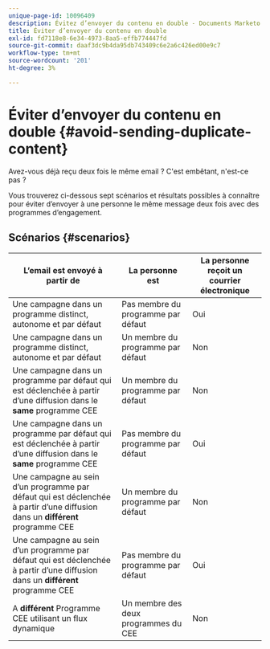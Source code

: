```yaml
---
unique-page-id: 10096409
description: Évitez d’envoyer du contenu en double - Documents Marketo - Documentation du produit
title: Éviter d’envoyer du contenu en double
exl-id: fd7118e8-6e34-4973-8aa5-effb774447fd
source-git-commit: daaf3dc9b4da95db743409c6e2a6c426ed00e9c7
workflow-type: tm+mt
source-wordcount: '201'
ht-degree: 3%

---
```


# Éviter d’envoyer du contenu en double {#avoid-sending-duplicate-content}

Avez-vous déjà reçu deux fois le même email ? C&#39;est embêtant, n&#39;est-ce pas ?

Vous trouverez ci-dessous sept scénarios et résultats possibles à connaître pour éviter d’envoyer à une personne le même message deux fois avec des programmes d’engagement.

## Scénarios {#scenarios}

| L’email est envoyé à partir de | La personne est | La personne reçoit un courrier électronique |
|---|---|---|
| Une campagne dans un programme distinct, autonome et par défaut | Pas membre du programme par défaut | Oui |
| Une campagne dans un programme distinct, autonome et par défaut | Un membre du programme par défaut | Non |
| Une campagne dans un programme par défaut qui est déclenchée à partir d’une diffusion dans le **same** programme CEE | Un membre du programme par défaut | Non |
| Une campagne dans un programme par défaut qui est déclenchée à partir d’une diffusion dans le **same** programme CEE | Pas membre du programme par défaut | Oui |
| Une campagne au sein d’un programme par défaut qui est déclenchée à partir d’une diffusion dans un **différent** programme CEE | Un membre du programme par défaut | Non |
| Une campagne au sein d’un programme par défaut qui est déclenchée à partir d’une diffusion dans un **différent** programme CEE | Pas membre du programme par défaut | Oui |
| A **différent** Programme CEE utilisant un flux dynamique | Un membre des deux programmes du CEE | Non |
